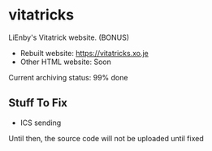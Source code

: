 # vitatricks
LiEnby's Vitatrick website. (BONUS)

- Rebuilt website: https://vitatricks.xo.je
- Other HTML website: Soon

Current archiving status: 99% done

## Stuff To Fix
- ICS sending

Until then, the source code will not be uploaded until fixed
